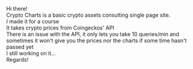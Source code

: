Hi there! \
Crypto Charts is a basic crypto assets consulting single page site. \
I made it for a course \
It takes crypto prices from Coingeckos' API\
There is an issue with the API, it only lets you take 10 queries/min and sometimes it won't give you the prices nor the charts if some time hasn't passed yet\
I still working on it...\
Regards! 
